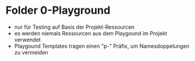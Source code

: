 # Folder 0-Playground

- nur für Testing auf Basis der Projekt-Ressourcen
- es werden niemals Ressourcen aus dem Playgound im Projekt verwendet
- Playgound Templates tragen einen "p-" Präfix, um Namesdoppelungen zu vermeiden
